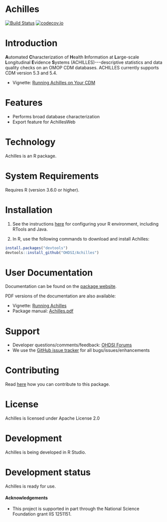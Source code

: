 Achilles
========

[![Build Status](https://travis-ci.org/OHDSI/Achilles.svg?branch=master)](https://travis-ci.org/OHDSI/Achilles)
[![codecov.io](https://codecov.io/github/OHDSI/Achilles/coverage.svg?branch=master)](https://codecov.io/github/OHDSI/Achilles?branch=master)

Introduction
============
**A**utomated **C**haracterization of **H**ealth **I**nformation at **L**arge-scale **L**ongitudinal **E**vidence **S**ystems (ACHILLES)---descriptive statistics and data quality checks on an OMOP CDM databases.  ACHILLES currently supports CDM version 5.3 and 5.4.

* Vignette: [Running Achilles on Your CDM](https://github.com/OHDSI/Achilles/raw/master/vignettes/RunningAchilles.pdf)

Features
========
- Performs broad database characterization
- Export feature for AchillesWeb 

Technology
==========
Achilles is an R package.

System Requirements
============
Requires R (version 3.6.0 or higher). 

Installation
=============
1. See the instructions [here](https://ohdsi.github.io/Hades/rSetup.html) for configuring your R environment, including RTools and Java.

2. In R, use the following commands to download and install Achilles:

  ```r
  install.packages("devtools")
  devtools::install_github("OHDSI/Achilles")
  ```

User Documentation
==================
Documentation can be found on the [package website](https://ohdsi.github.io/Achilles).

PDF versions of the documentation are also available:
* Vignette: [Running Achilles](https://raw.githubusercontent.com/OHDSI/Achilles/master/inst/doc/RunningAchilles.pdf)
* Package manual: [Achilles.pdf](https://raw.githubusercontent.com/OHDSI/Achilles/master/extras/Achilles.pdf)

Support
=======
* Developer questions/comments/feedback: <a href="http://forums.ohdsi.org/c/developers">OHDSI Forums</a>
* We use the <a href="https://github.com/OHDSI/Achilles/issues">GitHub issue tracker</a> for all bugs/issues/enhancements

Contributing
============
Read [here](https://ohdsi.github.io/Hades/contribute.html) how you can contribute to this package.

License
=======
Achilles is licensed under Apache License 2.0

Development
===========
Achilles is being developed in R Studio.

Development status
==================
Achilles is ready for use.

#### Acknowledgements
- This project is supported in part through the National Science Foundation grant IIS 1251151.
